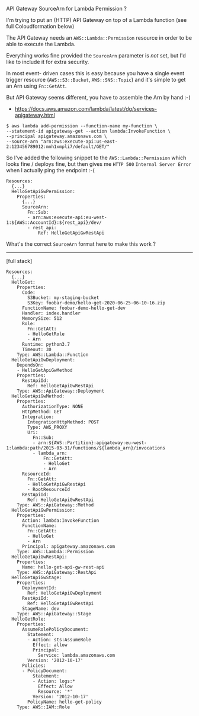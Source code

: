 API Gateway SourceArn for Lambda Permission ?

I'm trying to put an (HTTP) API Gateway on top of a Lambda function (see full Coloudformation below)

The API Gateway needs an `AWS::Lambda::Permission` resource in order to be able to execute the Lambda.

Everything works fine provided the `SourceArn` parameter is _not_ set, but I'd like to include it for extra security.

In most event- driven cases this is easy because you have a single event trigger resource (`AWS::S3::Bucket`, `AWS::SNS::Topic`) and it's simple to get an Arn using `Fn::GetAtt`.

But API Gateway seems different, you have to assemble the Arn by hand :-(

- https://docs.aws.amazon.com/lambda/latest/dg/services-apigateway.html

```
$ aws lambda add-permission --function-name my-function \
--statement-id apigateway-get --action lambda:InvokeFunction \
--principal apigateway.amazonaws.com \
--source-arn "arn:aws:execute-api:us-east-2:123456789012:mnh1xmpli7/default/GET/"
```

So I've added the following snippet to the `AWS::Lambda::Permission` which looks fine / deploys fine, but then gives me `HTTP 500` `Internal Server Error` when I actually ping the endpoint :-(

```
Resources:
  {...}
  HelloGetApiGwPermission:
    Properties:
      {...}
      SourceArn:
        Fn::Sub:
        - arn:aws:execute-api:eu-west-1:${AWS::AccountId}:${rest_api}/dev/
        - rest_api:
            Ref: HelloGetApiGwRestApi
```

What's the correct `SourceArn` format here to make this work ?

---

[full stack]

```
Resources:
  {...}
  HelloGet:
    Properties:
      Code:
        S3Bucket: my-staging-bucket
        S3Key: foobar-demo/hello-get-2020-06-25-06-10-16.zip
      FunctionName: foobar-demo-hello-get-dev
      Handler: index.handler
      MemorySize: 512
      Role:
        Fn::GetAtt:
        - HelloGetRole
        - Arn
      Runtime: python3.7
      Timeout: 30
    Type: AWS::Lambda::Function
  HelloGetApiGwDeployment:
    DependsOn:
    - HelloGetApiGwMethod
    Properties:
      RestApiId:
        Ref: HelloGetApiGwRestApi
    Type: AWS::ApiGateway::Deployment
  HelloGetApiGwMethod:
    Properties:
      AuthorizationType: NONE
      HttpMethod: GET
      Integration:
        IntegrationHttpMethod: POST
        Type: AWS_PROXY
        Uri:
          Fn::Sub:
          - arn:${AWS::Partition}:apigateway:eu-west-1:lambda:path/2015-03-31/functions/${lambda_arn}/invocations
          - lambda_arn:
              Fn::GetAtt:
              - HelloGet
              - Arn
      ResourceId:
        Fn::GetAtt:
        - HelloGetApiGwRestApi
        - RootResourceId
      RestApiId:
        Ref: HelloGetApiGwRestApi
    Type: AWS::ApiGateway::Method
  HelloGetApiGwPermission:
    Properties:
      Action: lambda:InvokeFunction
      FunctionName:
        Fn::GetAtt:
        - HelloGet
        - Arn
      Principal: apigateway.amazonaws.com
    Type: AWS::Lambda::Permission
  HelloGetApiGwRestApi:
    Properties:
      Name: hello-get-api-gw-rest-api
    Type: AWS::ApiGateway::RestApi
  HelloGetApiGwStage:
    Properties:
      DeploymentId:
        Ref: HelloGetApiGwDeployment
      RestApiId:
        Ref: HelloGetApiGwRestApi
      StageName: dev
    Type: AWS::ApiGateway::Stage
  HelloGetRole:
    Properties:
      AssumeRolePolicyDocument:
        Statement:
        - Action: sts:AssumeRole
          Effect: allow
          Principal:
            Service: lambda.amazonaws.com
        Version: '2012-10-17'
      Policies:
      - PolicyDocument:
          Statement:
          - Action: logs:*
            Effect: Allow
            Resource: '*'
          Version: '2012-10-17'
        PolicyName: hello-get-policy
    Type: AWS::IAM::Role
```